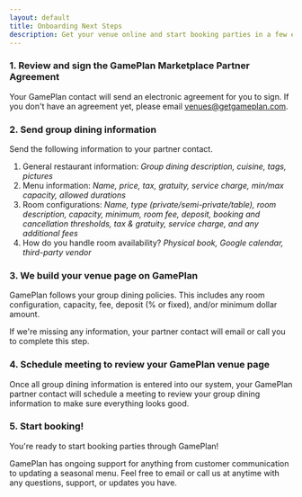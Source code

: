 ```yaml
---
layout: default
title: Onboarding Next Steps
description: Get your venue online and start booking parties in a few easy steps.
---
```


### 1. Review and sign the GamePlan Marketplace Partner Agreement
Your GamePlan contact will send an electronic agreement for you to sign. If you don't have an agreement yet, please email [venues@getgameplan.com](mailto:venues@getgameplan.com).

### 2. Send group dining information
Send the following information to your partner contact.

1. General restaurant information: *Group dining description, cuisine, tags, pictures*
2. Menu information: *Name, price, tax, gratuity, service charge, min/max capacity, allowed durations*
3. Room configurations: *Name, type (private/semi-private/table), room description, capacity, minimum, room fee, deposit, booking and cancellation thresholds, tax & gratuity, service charge, and any additional fees*
4. How do you handle room availability? *Physical book, Google calendar, third-party vendor*

### 3. We build your venue page on GamePlan
GamePlan follows your group dining policies. This includes any room configuration, capacity, fee, deposit (% or fixed), and/or minimum dollar amount.

If we're missing any information, your partner contact will email or call you to complete this step.

### 4. Schedule meeting to review your GamePlan venue page
Once all group dining information is entered into our system, your GamePlan partner contact will schedule a meeting to review your group dining information to make sure everything looks good.

### 5. Start booking!
You're ready to start booking parties through GamePlan!

GamePlan has ongoing support for anything from customer communication to updating a seasonal menu. Feel free to email or call us at anytime with any questions, support, or updates you have.
